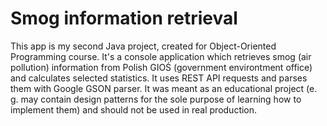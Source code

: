 # Smog information retrieval
This app is my second Java project, created for Object-Oriented Programming course. 
It's a console application which retrieves smog (air pollution) information from Polish GIOŚ (government environtment office) and 
calculates selected statistics. It uses REST API requests and parses them with Google GSON parser. 
It was meant as an educational project (e. g. may contain design patterns for the sole purpose of learning how to implement them) 
and should not be used in real production.
